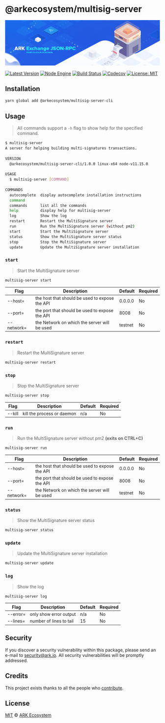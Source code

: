 # @arkecosystem/multisig-server

<p align="center">
    <img src="https://raw.githubusercontent.com/ARKEcosystem/multisig-server/master/banner.png" />
</p>

[![Latest Version](https://badgen.now.sh/npm/v/@arkecosystem/multisig-server)](https://www.npmjs.com/package/@arkecosystem/multisig-server)
[![Node Engine](https://badgen.now.sh/npm/node/@arkecosystem/multisig-server)](https://www.npmjs.com/package/@arkecosystem/multisig-server)
[![Build Status](https://badgen.now.sh/circleci/github/ArkEcosystem/multisig-server)](https://circleci.com/gh/ArkEcosystem/multisig-server)
[![Codecov](https://badgen.now.sh/codecov/c/github/ArkEcosystem/multisig-server)](https://codecov.io/gh/ArkEcosystem/multisig-server)
[![License: MIT](https://badgen.now.sh/badge/license/MIT/green)](https://opensource.org/licenses/MIT)

## Installation

```bash
yarn global add @arkecosystem/multisig-server-cli
```

## Usage

> All commands support a `-h` flag to show help for the specified command.

```sh
$ multisig-server
A server for helping building multi-signatures transactions.

VERSION
  @arkecosystem/multisig-server-cli/1.0.0 linux-x64 node-v11.15.0

USAGE
  $ multisig-server [COMMAND]

COMMANDS
  autocomplete  display autocomplete installation instructions
  command
  commands      list all the commands
  help          display help for multisig-server
  log           Show the log
  restart       Restart the MultiSignature server
  run           Run the MultiSignature server (without pm2)
  start         Start the MultiSignature server
  status        Show the MultiSignature server status
  stop          Stop the MultiSignature server
  update        Update the MultiSignature server installation
```

### `start`

> Start the MultiSignature server

```sh
multisig-server start
```

| Flag       | Description                                    | Default | Required |
| ---------- | ---------------------------------------------- | ------- | -------- |
| --host=    | the host that should be used to expose the API | 0.0.0.0 | No       |
| --port=    | the port that should be used to expose the API | 8008    | No       |
| --network= | the Network on which the server will be used   | testnet | No       |

### `restart`

> Restart the MultiSignature server

```sh
multisig-server restart
```

### `stop`

> Stop the MultiSignature server

```sh
multisig-server stop
```

| Flag   | Description                | Default | Required |
| ------ | -------------------------- | ------- | -------- |
| --kill | kill the process or daemon | n/a     | No       |

### `run`

> Run the MultiSignature server without pm2 **(exits on CTRL+C)**

```sh
multisig-server run
```

| Flag       | Description                                    | Default | Required |
| ---------- | ---------------------------------------------- | ------- | -------- |
| --host=    | the host that should be used to expose the API | 0.0.0.0 | No       |
| --port=    | the port that should be used to expose the API | 8008    | No       |
| --network= | the Network on which the server will be used   | testnet | No       |

### `status`

> Show the MultiSignature server status

```sh
multisig-server status
```

### `update`

> Update the MultiSignature server installation

```sh
multisig-server update
```

### `log`

> Show the log

```sh
multisig-server log
```

| Flag     | Description             | Default | Required |
| -------- | ----------------------- | ------- | -------- |
| --error= | only show error output  | n/a     | No       |
| --lines= | number of lines to tail | 15      | No       |

## Security

If you discover a security vulnerability within this package, please send an e-mail to security@ark.io. All security vulnerabilities will be promptly addressed.

## Credits

This project exists thanks to all the people who [contribute](../../contributors).

## License

[MIT](LICENSE) © [ARK Ecosystem](https://ark.io)

